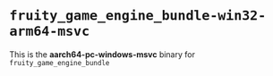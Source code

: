# `fruity_game_engine_bundle-win32-arm64-msvc`

This is the **aarch64-pc-windows-msvc** binary for `fruity_game_engine_bundle`

